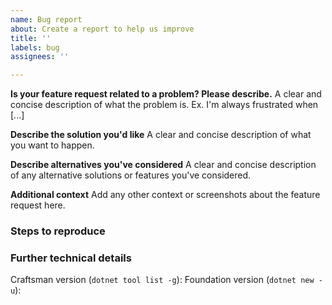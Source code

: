 ```yaml
---
name: Bug report
about: Create a report to help us improve
title: ''
labels: bug
assignees: ''

---
```


**Is your feature request related to a problem? Please describe.**
A clear and concise description of what the problem is. Ex. I'm always frustrated when [...]

**Describe the solution you'd like**
A clear and concise description of what you want to happen.

**Describe alternatives you've considered**
A clear and concise description of any alternative solutions or features you've considered.

**Additional context**
Add any other context or screenshots about the feature request here.


<!-- Describe what isn't working as expected -->



### Steps to reproduce

<!--
What steps can we follow to reproduce the issue?

We ❤ code! Include a complete code listing or attach a simplified project

```csharp
Console.WriteLine("Hello, World!");
```

Got Exceptions? Include both the message and the stack trace

-->



### Further technical details

Craftsman version (`dotnet tool list -g`):
Foundation version (`dotnet new -u`):
